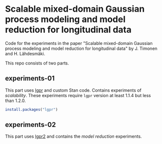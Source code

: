 # Scalable mixed-domain Gaussian process modeling and model reduction for longitudinal data

Code for the experiments in the paper "Scalable mixed-domain Gaussian process modeling and model reduction for longitudinal data" by J. Timonen and H. Lähdesmäki.

This repo consists of two parts.

## experiments-01

This part uses [lgpr](https://github.com/jtimonen/lgpr) and custom Stan code. Contains experiments of *scalability*.
These experiments require `lgpr` version at least 1.1.4 but less than 1.2.0.

```R
install.packages("lgpr")
```

## experiments-02

This part uses [lgpr2](https://github.com/jtimonen/lgpr2) and contains the *model reduction* experiments.
